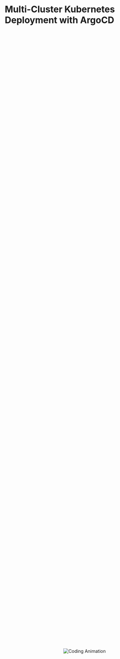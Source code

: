 # Multi-Cluster Kubernetes Deployment with ArgoCD

<div style="display: flex; justify-content: center; align-items: center; height: 100%; width: 100%;">
  <img src="https://cdn-images-1.medium.com/max/800/1*VwJwaclgHaYONwh-0ShBBg.gif" 
       alt="Coding Animation" 
       style="max-width: 100%; max-height: 100%; object-fit: contain;">
</div>

## Overview

This project demonstrates how to set up and manage **multi-cluster Kubernetes deployments** using **ArgoCD** in a **hub-and-spoke architecture**. The setup leverages **Amazon EKS** (Elastic Kubernetes Service) to create and manage four Kubernetes clusters, enabling streamlined application delivery across multiple clusters. 

With a focus on **GitOps practices**, this project showcases how ArgoCD ensures consistency between the desired state of your infrastructure (stored in Git) and the actual state of your Kubernetes clusters.

---

## Key Features

- **Multi-Cluster Architecture**: Hub-and-spoke design for managing multiple Kubernetes clusters.
- **Automated Deployments**: Leveraging ArgoCD to deploy and sync manifests across clusters.
- **Cross-Platform Support**: The setup scripts and documentation provide steps for any operating system.
- **GitOps Integration**: Centralized management of Kubernetes manifests stored in a Git repository.
- **Detailed Documentation**: Comprehensive guides to help you replicate the infrastructure.

---

## Tools and Technologies Used

- **Amazon EKS**: Managed Kubernetes service for deploying clusters.
- **ArgoCD**: GitOps tool for Kubernetes application deployment and management.
- **Chocolatey**: For managing local tools on Windows (optional).
- **kubectl**: CLI for Kubernetes management.
- **eksctl**: CLI for creating and managing EKS clusters.
- **GitHub**: Version control for storing Kubernetes manifests.

---

## Getting Started

### Prerequisites

1. **Kubernetes Tools**:
   - Install [kubectl](https://kubernetes.io/docs/tasks/tools/).
   - Install [eksctl](https://eksctl.io/introduction/#installation).
2. **ArgoCD CLI**:
   - Follow the [ArgoCD CLI installation guide](https://argo-cd.readthedocs.io/en/stable/cli_installation/).
3. **Git**:
   - Ensure Git is installed and configured.
4. **Access to AWS**:
   - Ensure you have AWS CLI installed and configured with appropriate permissions.

---

### Setup Guide

#### 1. Create EKS Clusters
Use **eksctl** to create four EKS clusters. The hub cluster serves as the ArgoCD central management plane, while the other three are spoke clusters.  
Refer to the [detailed setup guide](./docs/eks-setup.md) for step-by-step instructions.

#### 2. Install and Configure ArgoCD
- Deploy ArgoCD on the hub cluster.
- Connect spoke clusters using the ArgoCD CLI.

#### 3. Deploy Applications
Use the ArgoCD UI or CLI to deploy Kubernetes manifests to the clusters. The manifests are stored in the GitHub repository:  
[GitOps_ArgoCD_Multi_Cluster/app_manifests](https://github.com/RyderGreystorm/projects).

---

## How It Works

1. **Hub Cluster Setup**:
   - ArgoCD runs on the hub cluster.
   - All spoke clusters are added to the hub via `argocd cluster add`.
   
2. **GitOps Workflow**:
   - Kubernetes manifests are stored in Git (e.g., deployment.yaml, service.yaml).
   - ArgoCD syncs the manifests to the clusters, ensuring the desired state matches the actual state.

3. **State Management**:
   - Any manual changes to the clusters will be automatically reverted to the desired state defined in Git.

---

## Documentation

Detailed documentation and setup instructions are available on **[Medium]([https://medium.com/](https://medium.com/@biekrogodbless/hub-and-spoke-architecture-project-with-argocd-an-elastic-kubernetes-project-by-godbless-biekro-a3512e1e5701)**:  
- [01 Prerequisites](./docs/01_prerequisites.md)  
- [02 Setting Up EKS Clusters](./docs/02_eks_setup.md)  
- [03 Configuring ArgoCD](./docs/03_argocd_setup.md)  

---

## Repository Structure

/projects/GitOps_ArgoCD_Multi_Cluster/
├── app_manifests/       # Kubernetes manifests for deployment
├── scripts/             # Setup and helper scripts
├── docs/                # Documentation
└── README.md            # Project overview

## Contributing
- Contributions are welcome! Feel free to fork the repository, submit issues, or open pull requests to improve the project.

## Author

- Created by Godbless Biekro
- Connect on [LinkedIn](https://www.linkedin.com/in/godbless-biekro-2289261ba/) and [Medium](https://medium.com/@biekrogodbless/) for more DevOps content.
